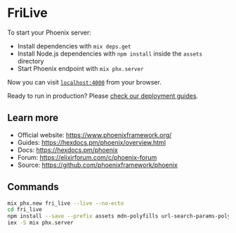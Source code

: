 # FriLive

To start your Phoenix server:

  * Install dependencies with `mix deps.get`
  * Install Node.js dependencies with `npm install` inside the `assets` directory
  * Start Phoenix endpoint with `mix phx.server`

Now you can visit [`localhost:4000`](http://localhost:4000) from your browser.

Ready to run in production? Please [check our deployment guides](https://hexdocs.pm/phoenix/deployment.html).

## Learn more

  * Official website: https://www.phoenixframework.org/
  * Guides: https://hexdocs.pm/phoenix/overview.html
  * Docs: https://hexdocs.pm/phoenix
  * Forum: https://elixirforum.com/c/phoenix-forum
  * Source: https://github.com/phoenixframework/phoenix

## Commands
```bash
mix phx.new fri_live --live --no-ecto
cd fri_live
npm install --save --prefix assets mdn-polyfills url-search-params-polyfill formdata-polyfill child-replace-with-polyfill classlist-polyfill @webcomponents/template shim-keyboard-event-key core-js
iex -S mix phx.server
```
